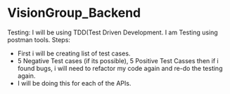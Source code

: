 # VisionGroup_Backend

Testing:
I will be using TDD(Test Driven Development. I am Testing using postman tools. Steps:
- First i will be creating list of test cases.
- 5 Negative Test cases (if its possible), 5 Positive Test Casses then if i found bugs, i will need to refactor my code again and re-do the testing again.
- I will be doing this for each of the APIs.
